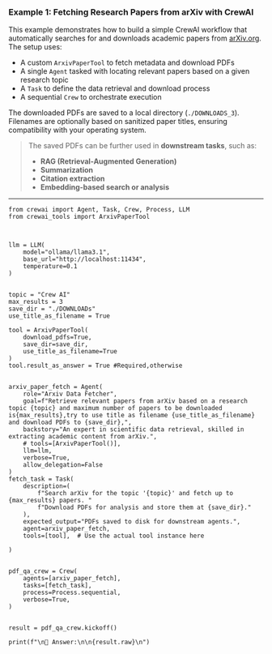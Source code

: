 ### Example 1: Fetching Research Papers from arXiv with CrewAI

This example demonstrates how to build a simple CrewAI workflow that automatically searches for and downloads academic papers from [arXiv.org](https://arxiv.org). The setup uses:

* A custom `ArxivPaperTool` to fetch metadata and download PDFs
* A single `Agent` tasked with locating relevant papers based on a given research topic
* A `Task` to define the data retrieval and download process
* A sequential `Crew` to orchestrate execution

The downloaded PDFs are saved to a local directory (`./DOWNLOADS_3`). Filenames are optionally based on sanitized paper titles, ensuring compatibility with your operating system.

> The saved PDFs can be further used in **downstream tasks**, such as:
>
> * **RAG (Retrieval-Augmented Generation)**
> * **Summarization**
> * **Citation extraction**
> * **Embedding-based search or analysis**

---


```
from crewai import Agent, Task, Crew, Process, LLM
from crewai_tools import ArxivPaperTool 



llm = LLM(
    model="ollama/llama3.1",
    base_url="http://localhost:11434",
    temperature=0.1
)


topic = "Crew AI"
max_results = 3
save_dir = "./DOWNLOADs"
use_title_as_filename = True

tool = ArxivPaperTool(
    download_pdfs=True,
    save_dir=save_dir,
    use_title_as_filename=True
)
tool.result_as_answer = True #Required,otherwise


arxiv_paper_fetch = Agent(
    role="Arxiv Data Fetcher",
    goal=f"Retrieve relevant papers from arXiv based on a research topic {topic} and maximum number of papers to be downloaded is{max_results},try to use title as filename {use_title_as_filename} and download PDFs to {save_dir},",
    backstory="An expert in scientific data retrieval, skilled in extracting academic content from arXiv.",
    # tools=[ArxivPaperTool()],
    llm=llm,
    verbose=True,
    allow_delegation=False
)
fetch_task = Task(
    description=(
        f"Search arXiv for the topic '{topic}' and fetch up to {max_results} papers. "
        f"Download PDFs for analysis and store them at {save_dir}."
    ),
    expected_output="PDFs saved to disk for downstream agents.",
    agent=arxiv_paper_fetch,
    tools=[tool],  # Use the actual tool instance here
    
)


pdf_qa_crew = Crew(
    agents=[arxiv_paper_fetch],
    tasks=[fetch_task],
    process=Process.sequential,
    verbose=True,
)


result = pdf_qa_crew.kickoff()

print(f"\n🤖 Answer:\n\n{result.raw}\n")
```
